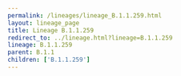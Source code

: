 ```yaml
---
permalink: /lineages/lineage_B.1.1.259.html
layout: lineage_page
title: Lineage B.1.1.259
redirect_to: ../lineage.html?lineage=B.1.1.259
lineage: B.1.1.259
parent: B.1.1
children: ['B.1.1.259']
---
```

